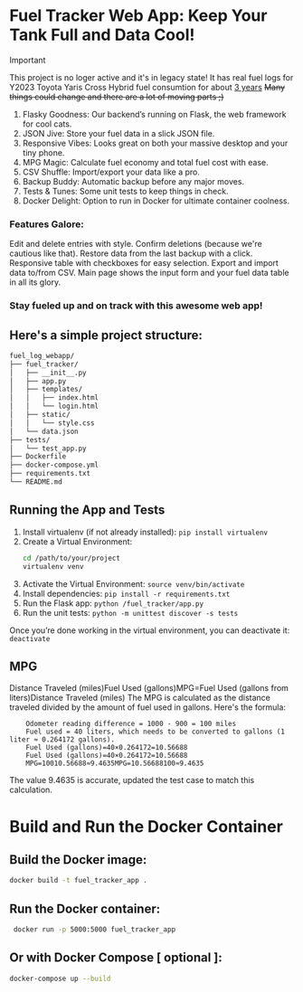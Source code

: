 # Fuel Tracker Web App: Keep Your Tank Full and Data Cool!

> [!IMPORTANT]
> This project is no loger active and it's in legacy state!
> It has real fuel logs for Y2023 Toyota Yaris Cross Hybrid fuel consumtion for about [3 years](https://docs.google.com/spreadsheets/d/1Psswf3a8JgH6fmbby0ZQmih4PRZ8sYcgBenS9qLGIWI/edit?usp=sharing)
> ~~Many things could change and there are a lot of moving parts ;)~~

1. Flasky Goodness: Our backend’s running on Flask, the web framework for cool cats.
2. JSON Jive: Store your fuel data in a slick JSON file.
3. Responsive Vibes: Looks great on both your massive desktop and your tiny phone.
4. MPG Magic: Calculate fuel economy and total fuel cost with ease.
5. CSV Shuffle: Import/export your data like a pro.
6. Backup Buddy: Automatic backup before any major moves.
7. Tests & Tunes: Some unit tests to keep things in check.
8. Docker Delight: Option to run in Docker for ultimate container coolness.

### Features Galore:

Edit and delete entries with style.
Confirm deletions (because we're cautious like that).
Restore data from the last backup with a click.
Responsive table with checkboxes for easy selection.
Export and import data to/from CSV.
Main page shows the input form and your fuel data table in all its glory.

### Stay fueled up and on track with this awesome web app!


## Here's a simple project structure:
```bash
fuel_log_webapp/
├── fuel_tracker/
│   ├── __init__.py
│   ├── app.py
│   ├── templates/
│   │   ├── index.html
│   │   └── login.html
│   ├── static/
│   │   └── style.css
│   └── data.json
├── tests/
│   └── test_app.py
├── Dockerfile
├── docker-compose.yml
├── requirements.txt
└── README.md
```

## Running the App and Tests

1. Install virtualenv (if not already installed): `pip install virtualenv`
2. Create a Virtual Environment: 
     ```bash
     cd /path/to/your/project
     virtualenv venv
     ```
3. Activate the Virtual Environment: `source venv/bin/activate` 
4. Install dependencies: `pip install -r requirements.txt`
5. Run the Flask app: `python /fuel_tracker/app.py`
6. Run the unit tests: `python -m unittest discover -s tests`

Once you’re done working in the virtual environment, you can deactivate it: `deactivate`

## MPG

Distance Traveled (miles)Fuel Used (gallons)MPG=Fuel Used (gallons from liters)Distance Traveled (miles)
The MPG is calculated as the distance traveled divided by the amount of fuel used in gallons. Here's the formula:
```
    Odometer reading difference = 1000 - 900 = 100 miles
    Fuel used = 40 liters, which needs to be converted to gallons (1 liter ≈ 0.264172 gallons).
    Fuel Used (gallons)=40×0.264172=10.56688
    Fuel Used (gallons)=40×0.264172=10.56688
    MPG=10010.56688≈9.4635MPG=10.56688100≈9.4635
```
The value 9.4635 is accurate, updated the test case to match this calculation.

# Build and Run the Docker Container

## Build the Docker image:

```bash
docker build -t fuel_tracker_app .
```

## Run the Docker container:

```bash
 docker run -p 5000:5000 fuel_tracker_app
```

## Or with Docker Compose [ __optional__ ]:

```bash
docker-compose up --build
```
